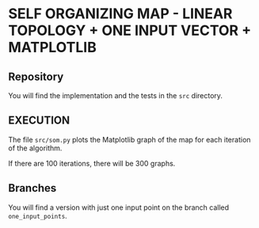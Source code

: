 # SELF ORGANIZING MAP - LINEAR TOPOLOGY + ONE INPUT VECTOR + MATPLOTLIB

## Repository


You will find the implementation and the tests in the `src` directory.


## EXECUTION


The file `src/som.py` plots the Matplotlib graph of the map for each iteration of the algorithm.

If there are 100 iterations, there will be 300 graphs.


## Branches


You will find a version with just one input point on the branch called `one_input_points`.


